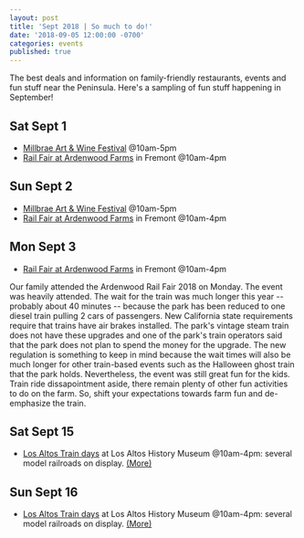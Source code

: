 ```yaml
---
layout: post
title: 'Sept 2018 | So much to do!'
date: '2018-09-05 12:00:00 -0700'
categories: events
published: true
---
```


The best deals and information on family-friendly restaurants, events and fun stuff near the Peninsula. Here's a sampling of fun stuff happening in September!

Sat Sept 1
----------

* [Millbrae Art & Wine Festival][wine] @10am-5pm
* [Rail Fair at Ardenwood Farms][rail] in Fremont @10am-4pm

Sun Sept 2
----------

* [Millbrae Art & Wine Festival][wine] @10am-5pm
* [Rail Fair at Ardenwood Farms][rail] in Fremont @10am-4pm

Mon Sept 3
----------

* [Rail Fair at Ardenwood Farms][rail] in Fremont @10am-4pm

Our family attended the Ardenwood Rail Fair 2018 on Monday. The event was heavily attended. The wait for the train was much longer this year -- probably about 40 minutes -- because the park has been reduced to one diesel train pulling 2 cars of passengers. New California state requirements require that trains have air brakes installed. The park's vintage steam train does not have these upgrades and one of the park's train operators said that the park does not plan to spend the money for the upgrade. The new regulation is something to keep in mind because the wait times will also be much longer for other train-based events such as the Halloween ghost train that the park holds. Nevertheless, the event was still great fun for the kids. Train ride dissapointment aside, there remain plenty of other fun activities to do on the farm. So, shift your expectations towards farm fun and de-emphasize the train.

Sat Sept 15
-------

* [Los Altos Train days][losaltos] at Los Altos History Museum @10am-4pm: several model railroads on display. [(More)][losaltos2]

Sun Sept 16
------

* [Los Altos Train days][losaltos] at Los Altos History Museum @10am-4pm: several model railroads on display. [(More)][losaltos2]

[losaltos2]: https://www.losaltoshistory.org/2018/07/train-days-rolls-into-its-10th-year-at-the-los-altos-history-museum/
[losaltos]: https://www.losaltoshistory.org/events/train-days-3/
[wine]: http://millbrae.miramarevents.com/
[rail]: https://apm.activecommunities.com/ebparks/Activity_Search/21898
